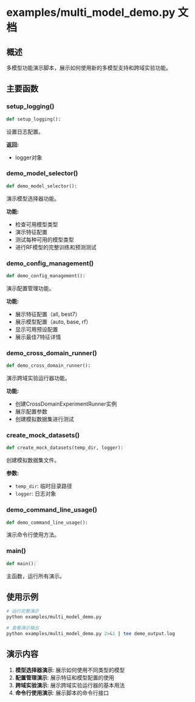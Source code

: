 # examples/multi_model_demo.py 文档

## 概述

多模型功能演示脚本，展示如何使用新的多模型支持和跨域实验功能。

## 主要函数

### setup_logging()

```python
def setup_logging():
```

设置日志配置。

**返回:**
- logger对象

### demo_model_selector()

```python
def demo_model_selector():
```

演示模型选择器功能。

**功能:**
- 检查可用模型类型
- 演示特征配置
- 测试每种可用的模型类型
- 进行RF模型的完整训练和预测测试

### demo_config_management()

```python
def demo_config_management():
```

演示配置管理功能。

**功能:**
- 展示特征配置（all, best7）
- 展示模型配置（auto, base, rf）
- 显示可用预设配置
- 展示最佳7特征详情

### demo_cross_domain_runner()

```python
def demo_cross_domain_runner():
```

演示跨域实验运行器功能。

**功能:**
- 创建CrossDomainExperimentRunner实例
- 展示配置参数
- 创建模拟数据集进行测试

### create_mock_datasets()

```python
def create_mock_datasets(temp_dir, logger):
```

创建模拟数据集文件。

**参数:**
- `temp_dir`: 临时目录路径
- `logger`: 日志对象

### demo_command_line_usage()

```python
def demo_command_line_usage():
```

演示命令行使用方法。

### main()

```python
def main():
```

主函数，运行所有演示。

## 使用示例

```bash
# 运行完整演示
python examples/multi_model_demo.py

# 查看演示输出
python examples/multi_model_demo.py 2>&1 | tee demo_output.log
```

## 演示内容

1. **模型选择器演示**: 展示如何使用不同类型的模型
2. **配置管理演示**: 展示特征和模型配置的使用
3. **跨域实验演示**: 展示跨域实验运行器的基本用法
4. **命令行使用演示**: 展示脚本的命令行接口 